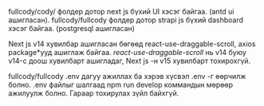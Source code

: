 fullcody/cody/ фолдер дотор next js бүхий UI хэсэг байгаа. (antd ui ашигласан).
fullcody/fullcody фолдер дотор strapi js бүхий dashboard хэсэг байгаа. (postgresql ашигласан)

Next js v14 хувилбар ашигласан бөгөөд react-use-draggable-scroll, axios package*ууд ашиглаж байгаа. 
*react-use-draggable-scroll* нь v14 буюу v14-с доош хувилбарт ашигладаг, Next js -н v15 хувилбарт тохирохгүй.

fullcody/fullcody .env дагуу ажиллах ба хэрэв хүсвэл .env -г өөрчилж болно. .env файлыг шалгаад npm run develop коммандын мөрөөр ажилуулж болно. Гараар тохирулах зүйл байхгүй. 
